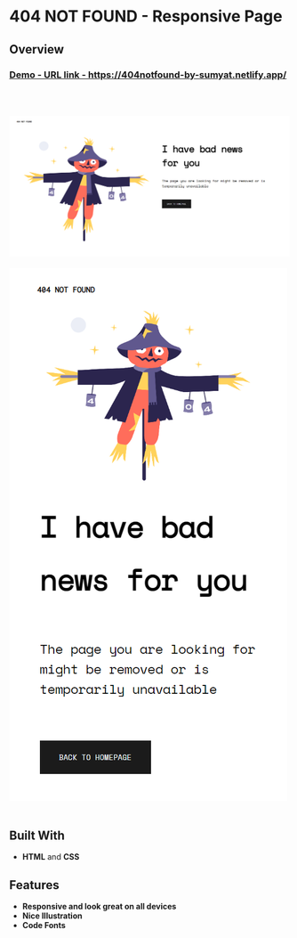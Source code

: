 # 404 NOT FOUND - Responsive Page

## Overview

  <h3>
    <a href="https://404notfound-by-sumyat.netlify.app/">
      Demo - URL link - https://404notfound-by-sumyat.netlify.app/
    </a>
  </h3>

<br/>
<br/>

![](Demo/large-screen.png)
<br/>
<br/>
![](Demo/small-screen.png)
<br/>
<br/>

## Built With

- **HTML** and **CSS**

## Features

- **Responsive and look great on all devices**
- **Nice Illustration**
- **Code Fonts**
